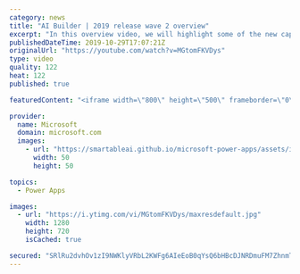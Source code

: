 ```yaml
---
category: news
title: "AI Builder | 2019 release wave 2 overview"
excerpt: "In this overview video, we will highlight some of the new capabilities included in the latest update to AI Builder within Power Apps that will help you plan and prepare for the upcoming updates with confidence.     Here are the capabilities covered:  • Building AI models  • Managing and sharing AI models"
publishedDateTime: 2019-10-29T17:07:21Z
originalUrl: "https://youtube.com/watch?v=MGtomFKVDys"
type: video
quality: 122
heat: 122
published: true

featuredContent: "<iframe width=\"800\" height=\"500\" frameborder=\"0\" src=\"https://www.youtube.com/embed/MGtomFKVDys\" allow=\"accelerometer; autoplay; encrypted-media; gyroscope; picture-in-picture\" allowfullscreen></iframe>"

provider:
  name: Microsoft
  domain: microsoft.com
  images:
    - url: "https://smartableai.github.io/microsoft-power-apps/assets/images/organizations/microsoft.com-50x50.jpg"
      width: 50
      height: 50

topics:
  - Power Apps

images:
  - url: "https://i.ytimg.com/vi/MGtomFKVDys/maxresdefault.jpg"
    width: 1280
    height: 720
    isCached: true

secured: "SRlRu2dvhOv1zI9NWKlyVRbL2KWFg6AIeEoB0qYsQ6bHBcDJNRDmuFM7ZhnmTLmwLXX0HWKxCFvbhVxpzIbD4x5G3ASFAr9wX6Y1lDXOnGzO1q10nsEyDGArwctiY3qXiMKygvIkiy3TFs2v6d0tKtzv7tj4E6JPLS2xQ9PB55kXAk1nSoLX3zPw0HWU+DylQMM2zH4rW/ZE+/DDrU1GbVQwg2LF7WQVEleXlOG25OwgDx/nL9WOSEy0Ou/2FMq7P4eSz1UW5GojV0Kw/Sun3urRY6ryEiO0jtRYDF9b6EFvZdKRIk7eyg/EnWNczhLcfIXMMJsCYGM0gZrRBRNDJM5m1Pg6Hkm00mQ58mCPPIKl9zMcIj/e2fJ+kYUuUtLdJkjkm+ibo/fxRfqRh5EtkwZkDh0Dg7dboANI1V2IrqgowG67q0EZt4MILKxuPPVS;TypSGYFbmknHlvP+sNmQ+A=="
---
```


